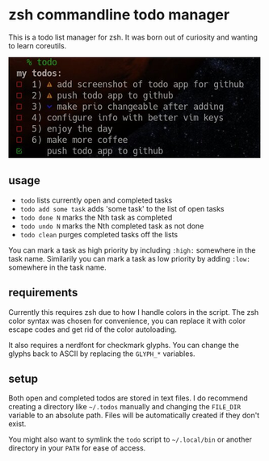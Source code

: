 # zsh commandline todo manager

This is a todo list manager for zsh. It was born out of curiosity and
wanting to learn coreutils.

![screenshot](screenshot.jpg)

## usage

* `todo` lists currently open and completed tasks
* `todo add some task` adds 'some task' to the list of open tasks
* `todo done N` marks the Nth task as completed
* `todo undo N` marks the Nth completed task as not done
* `todo clean` purges completed tasks off the lists

You can mark a task as high priority by including `:high:` somewhere
in the task name. Similarily you can mark a task as low priority by
adding `:low:` somewhere in the task name.

## requirements

Currently this requires zsh due to how I handle colors in the script.
The zsh color syntax was chosen for convenience, you can replace it with
color escape codes and get rid of the color autoloading.

It also requires a nerdfont for checkmark glyphs. You can change the 
glyphs back to ASCII by replacing the `GLYPH_*` variables. 

## setup 

Both open and completed todos are stored in text files. I do recommend
creating a directory like `~/.todos` manually and changing the `FILE_DIR`
variable to an absolute path. Files will be automatically created if they
don't exist.

You might also want to symlink the `todo` script to `~/.local/bin` or 
another directory in your `PATH` for ease of access.

